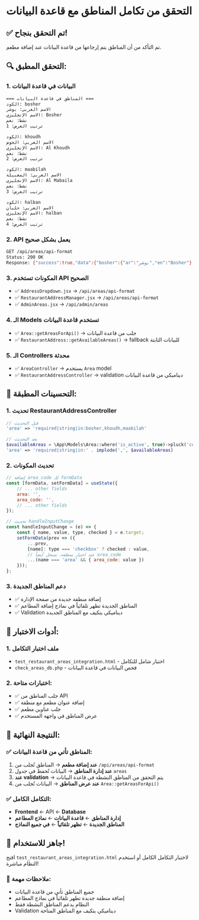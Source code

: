# التحقق من تكامل المناطق مع قاعدة البيانات

## ✅ **تم التحقق بنجاح!**

تم التأكد من أن المناطق يتم إرجاعها من قاعدة البيانات عند إضافة مطعم.

## 🔍 **التحقق المطبق:**

### 1. **البيانات في قاعدة البيانات**
```bash
=== المناطق في قاعدة البيانات ===
الكود: bosher
الاسم العربي: بوشر
الاسم الإنجليزي: Bosher
نشط: نعم
ترتيب العرض: 1

الكود: khoudh
الاسم العربي: الخوض
الاسم الإنجليزي: Al Khoudh
نشط: نعم
ترتيب العرض: 2

الكود: maabilah
الاسم العربي: المعبيلة
الاسم الإنجليزي: Al Mabaila
نشط: نعم
ترتيب العرض: 3

الكود: halban
الاسم العربي: حلبان
الاسم الإنجليزي: halban
نشط: نعم
ترتيب العرض: 4
```

### 2. **API يعمل بشكل صحيح**
```bash
GET /api/areas/api-format
Status: 200 OK
Response: {"success":true,"data":{"bosher":{"ar":"بوشر","en":"Bosher"},"khoudh":...}}
```

### 3. **المكونات تستخدم API الصحيح**
- ✅ `AddressDropdown.jsx` → `/api/areas/api-format`
- ✅ `RestaurantAddressManager.jsx` → `/api/areas/api-format`
- ✅ `AdminAreas.jsx` → `/api/admin/areas`

### 4. **الـ Models تستخدم قاعدة البيانات**
- ✅ `Area::getAreasForApi()` → جلب من قاعدة البيانات
- ✅ `RestaurantAddress::getAvailableAreas()` → fallback للبيانات الثابتة

### 5. **الـ Controllers محدثة**
- ✅ `AreaController` → يستخدم `Area` model
- ✅ `RestaurantAddressController` → validation ديناميكي من قاعدة البيانات

## 🔧 **التحسينات المطبقة:**

### 1. **تحديث RestaurantAddressController**
```php
// قبل التحديث
'area' => 'required|string|in:bosher,khoudh,maabilah'

// بعد التحديث
$availableAreas = \App\Models\Area::where('is_active', true)->pluck('code')->toArray();
'area' => 'required|string|in:' . implode(',', $availableAreas)
```

### 2. **تحديث المكونات**
```javascript
// إضافة area_code للـ formData
const [formData, setFormData] = useState({
    // ... other fields
    area: '',
    area_code: '',
    // ... other fields
});

// تحديث handleInputChange
const handleInputChange = (e) => {
    const { name, value, type, checked } = e.target;
    setFormData(prev => ({
        ...prev,
        [name]: type === 'checkbox' ? checked : value,
        // عند اختيار منطقة، نسجل أيضاً area_code
        ...(name === 'area' && { area_code: value })
    }));
};
```

### 3. **دعم المناطق الجديدة**
- ✅ إضافة منطقة جديدة من صفحة الإدارة
- ✅ المناطق الجديدة تظهر تلقائياً في نماذج إضافة المطاعم
- ✅ Validation ديناميكي يتكيف مع المناطق الجديدة

## 🧪 **أدوات الاختبار:**

### 1. **ملف اختبار التكامل**
- `test_restaurant_areas_integration.html` - اختبار شامل للتكامل
- `check_areas_db.php` - فحص البيانات في قاعدة البيانات

### 2. **اختبارات متاحة:**
- ✅ جلب المناطق من API
- ✅ إضافة عنوان مطعم مع منطقة
- ✅ جلب عناوين مطعم
- ✅ عرض المناطق في واجهة المستخدم

## 🎯 **النتيجة النهائية:**

### ✅ **المناطق تأتي من قاعدة البيانات:**
1. **عند إضافة مطعم** → المناطق تُجلب من `/api/areas/api-format`
2. **عند إدارة المناطق** → البيانات تُحفظ في جدول `areas`
3. **عند validation** → يتم التحقق من المناطق النشطة في قاعدة البيانات
4. **عند عرض المناطق** → البيانات تُجلب من `Area::getAreasForApi()`

### ✅ **التكامل الكامل:**
- **Frontend** ← API ← **Database**
- **إدارة المناطق** ← **قاعدة البيانات** ← **نماذج المطاعم**
- **المناطق الجديدة** ← **تظهر تلقائياً** ← **في جميع النماذج**

## 🚀 **جاهز للاستخدام!**

افتح `test_restaurant_areas_integration.html` لاختبار التكامل الكامل أو استخدم النظام مباشرة!

### 📝 **ملاحظات مهمة:**
- جميع المناطق تأتي من قاعدة البيانات
- إضافة منطقة جديدة تظهر تلقائياً في نماذج المطاعم
- النظام يدعم المناطق النشطة فقط
- Validation ديناميكي يتكيف مع المناطق المتاحة
